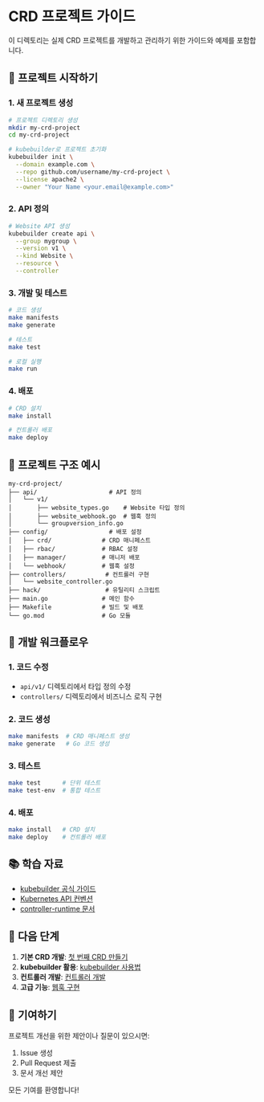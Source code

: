 # CRD 프로젝트 가이드

이 디렉토리는 실제 CRD 프로젝트를 개발하고 관리하기 위한 가이드와 예제를 포함합니다.

## 🚀 프로젝트 시작하기

### 1. 새 프로젝트 생성

```bash
# 프로젝트 디렉토리 생성
mkdir my-crd-project
cd my-crd-project

# kubebuilder로 프로젝트 초기화
kubebuilder init \
  --domain example.com \
  --repo github.com/username/my-crd-project \
  --license apache2 \
  --owner "Your Name <your.email@example.com>"
```

### 2. API 정의

```bash
# Website API 생성
kubebuilder create api \
  --group mygroup \
  --version v1 \
  --kind Website \
  --resource \
  --controller
```

### 3. 개발 및 테스트

```bash
# 코드 생성
make manifests
make generate

# 테스트
make test

# 로컬 실행
make run
```

### 4. 배포

```bash
# CRD 설치
make install

# 컨트롤러 배포
make deploy
```

## 📁 프로젝트 구조 예시

```
my-crd-project/
├── api/                    # API 정의
│   └── v1/
│       ├── website_types.go    # Website 타입 정의
│       ├── website_webhook.go  # 웹훅 정의
│       └── groupversion_info.go
├── config/                 # 배포 설정
│   ├── crd/              # CRD 매니페스트
│   ├── rbac/             # RBAC 설정
│   ├── manager/          # 매니저 배포
│   └── webhook/          # 웹훅 설정
├── controllers/           # 컨트롤러 구현
│   └── website_controller.go
├── hack/                  # 유틸리티 스크립트
├── main.go               # 메인 함수
├── Makefile              # 빌드 및 배포
└── go.mod                # Go 모듈
```

## 🔧 개발 워크플로우

### 1. 코드 수정
- `api/v1/` 디렉토리에서 타입 정의 수정
- `controllers/` 디렉토리에서 비즈니스 로직 구현

### 2. 코드 생성
```bash
make manifests  # CRD 매니페스트 생성
make generate   # Go 코드 생성
```

### 3. 테스트
```bash
make test      # 단위 테스트
make test-env  # 통합 테스트
```

### 4. 배포
```bash
make install   # CRD 설치
make deploy    # 컨트롤러 배포
```

## 📚 학습 자료

- [kubebuilder 공식 가이드](https://book.kubebuilder.io/)
- [Kubernetes API 컨벤션](https://github.com/kubernetes/community/blob/master/contributors/devel/sig-architecture/api-conventions.md)
- [controller-runtime 문서](https://pkg.go.dev/sigs.k8s.io/controller-runtime)

## 🎯 다음 단계

1. **기본 CRD 개발**: [첫 번째 CRD 만들기](../docs/03-first-crd.md)
2. **kubebuilder 활용**: [kubebuilder 사용법](../docs/04-kubebuilder-guide.md)
3. **컨트롤러 개발**: [컨트롤러 개발](../docs/05-controller-development.md)
4. **고급 기능**: [웹훅 구현](../docs/06-webhooks.md)

## 🤝 기여하기

프로젝트 개선을 위한 제안이나 질문이 있으시면:

1. Issue 생성
2. Pull Request 제출
3. 문서 개선 제안

모든 기여를 환영합니다!
